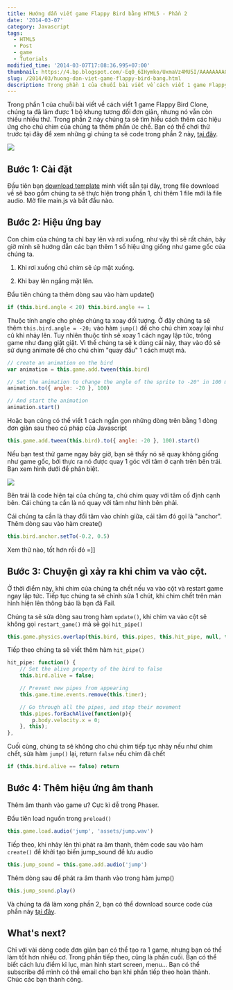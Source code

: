 ```yaml
---
title: Hướng dẫn viết game Flappy Bird bằng HTML5 - Phần 2
date: '2014-03-07'
category: Javascript
tags:
  - HTML5
  - Post
  - game
  - Tutorials
modified_time: '2014-03-07T17:08:36.995+07:00'
thumbnail: https://4.bp.blogspot.com/-Eq0_6IHymko/UxmaVz4MU5I/AAAAAAAAGZE/DMmKGg7quvc/s1600/Untitled.png
slug: /2014/03/huong-dan-viet-game-flappy-bird-bang.html
description: Trong phần 1 của chuỗi bài viết về cách viết 1 game Flappy Bird Clone, chúng ta đã làm được 1 bộ khung tương đối đơn giản, nhưng nó vẫn còn thiếu nhiều thứ. Trong phần 2 này chúng ta sẽ tìm hiểu cách thêm các hiệu ứng cho chú chim của chúng ta thêm phần ức chế.
---
```


Trong phần 1 của chuỗi bài viết về cách viết 1 game Flappy Bird Clone, chúng ta đã làm được 1 bộ khung tương đối đơn giản, nhưng nó vẫn còn thiếu nhiều thứ. Trong phần 2 này chúng ta sẽ tìm hiểu cách thêm các hiệu ứng cho chú chim của chúng ta thêm phần ức chế.
Bạn có thể chơi thử trước tại đây để xem những gì chúng ta sẽ code trong phần 2 này, [tại đây](https://jsfiddle.net/lvduit/LeAj6/embedded/result/).

![](https://4.bp.blogspot.com/-Eq0_6IHymko/UxmaVz4MU5I/AAAAAAAAGZE/DMmKGg7quvc/s1600/Untitled.png)

## Bước 1: Cài đặt

Đầu tiên bạn [download template](https://github.com/lessmilk/phaser-tutorials/raw/master/3-flappy_bird/flappy_bird_basic.zip) mình viết sẵn tại đây, trong file download về sẽ bao gồm chúng ta sẽ thực hiện trong phần 1, chỉ thêm 1 file mới là file audio.
Mở file main.js và bắt đầu nào.

## Bước 2: Hiệu ứng bay

Con chim của chúng ta chỉ bay lên và rơi xuống, như vậy thì sẽ rất chán, bây giờ mình sẽ hướng dẫn các bạn thêm 1 số hiệu ứng giống như game gốc của chúng ta.

1. Khi rơi xuống chú chim sẽ úp mặt xuống.

2. Khi bay lên ngẩng mặt lên.

Đầu tiên chúng ta thêm dòng sau vào hàm update()

```js
if (this.bird.angle < 20) this.bird.angle += 1
```

Thuộc tính angle cho phép chúng ta xoay đối tượng. Ở đây chúng ta sẽ thêm `this.bird.angle = -20;` vào hàm `jump()` để cho chú chim xoay lại như cũ khi nhảy lên. Tuy nhiên thuộc tính sẽ xoay 1 cách ngay lập tức, trông game như đang giật giật. Vì thế chúng ta sẽ k dùng cái này, thay vào đó sẽ sử dụng animate để cho chú chim "quay đầu" 1 cách mượt mà.

```js
// create an animation on the bird
var animation = this.game.add.tween(this.bird)

// Set the animation to change the angle of the sprite to -20° in 100 milliseconds
animation.to({ angle: -20 }, 100)

// And start the animation
animation.start()
```

Hoặc bạn cũng có thể viết 1 cách ngắn gọn những dòng trên bằng 1 dòng đơn giản sau theo cú pháp của Javascript

```js
this.game.add.tween(this.bird).to({ angle: -20 }, 100).start()
```

Nếu bạn test thử game ngay bây giờ, bạn sẽ thấy nó sẽ quay không giống như game gốc, bởi thực ra nó được quay 1 góc với tâm ở cạnh trên bên trái. Bạn xem hình dưới để phân biệt.

![](https://3.bp.blogspot.com/-y_pto-d-ILM/UxmQL1Qn5MI/AAAAAAAAGY0/c2qGR5x3LUw/s1600/anchor.png)

Bên trái là code hiện tại của chúng ta, chú chim quay với tâm cố định cạnh bên. Cái chúng ta cần là nó quay với tâm như hình bên phải.

Cái chúng ta cần là thay đổi tâm vào chính giữa, cái tâm đó gọi là "anchor". Thêm dòng sau vào hàm create()

```js
this.bird.anchor.setTo(-0.2, 0.5)
```

Xem thử nào, tốt hơn rồi đó =]]

## Bước 3: Chuyện gì xảy ra khi chim va vào cột.

Ở thời điểm này, khi chim của chúng ta chết nếu va vào cột và restart game ngay lập tức. Tiếp tục chúng ta sẽ chỉnh sửa 1 chút, khi chim chết trên màn hình hiện lên thông báo là bạn đã Fail.

Chúng ta sẽ sửa dòng sau trong hàm `update()`, khi chim va vào cột sẽ không gọi `restart_game()` mà sẽ gọi `hit_pipe()`

```js
this.game.physics.overlap(this.bird, this.pipes, this.hit_pipe, null, this)
```

Tiếp theo chúng ta sẽ viết thêm hàm `hit_pipe()`

```js
hit_pipe: function() {
    // Set the alive property of the bird to false
    this.bird.alive = false;

    // Prevent new pipes from appearing
    this.game.time.events.remove(this.timer);

    // Go through all the pipes, and stop their movement
    this.pipes.forEachAlive(function(p){
        p.body.velocity.x = 0;
    }, this);
},

```

Cuối cùng, chúng ta sẽ không cho chú chim tiếp tục nhảy nếu như chim chết, sửa hàm `jump()` lại, return `false` nếu chim đã chết

```js
if (this.bird.alive == false) return
```

## Bước 4: Thêm hiệu ứng âm thanh

Thêm âm thanh vào game ư? Cực kì dễ trong Phaser.

Đầu tiên load nguồn trong `preload()`

```js
this.game.load.audio('jump', 'assets/jump.wav')
```

Tiếp theo, khi nhảy lên thì phát ra âm thanh, thêm code sau vào hàm `create()` để khởi tạo biến jump_sound để lưu audio

```js
this.jump_sound = this.game.add.audio('jump')
```

Thêm dòng sau để phát ra âm thanh vào trong hàm jump()

```js
this.jump_sound.play()
```

Và chúng ta đã làm xong phần 2, bạn có thể download source code của phần này [tại đây](https://github.com/lessmilk/phaser-tutorials/raw/master/3-flappy_bird/flappy_bird_final.zip).

## What's next?

Chỉ với vài dòng code đơn giản bạn có thể tạo ra 1 game, nhưng bạn có thể làm tốt hơn nhiều cơ. Trong phần tiếp theo, cũng là phần cuối. Bạn có thể biết cách lưu điểm kỉ lục, màn hình start screen, menu... Bạn có thể subscribe để mình có thể email cho bạn khi phần tiếp theo hoàn thành. Chúc các bạn thành công.
